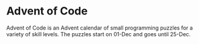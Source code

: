 # Advent of Code 

Advent of Code is an Advent calendar of small programming puzzles for a variety of skill levels.  The puzzles start on 01-Dec and goes until 25-Dec.
